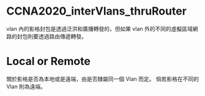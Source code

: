 # CCNA2020_interVlans_thruRouter

vlan 內的影格封包是透過泛洪和廣播轉發的，但如果 vlan 外的不同的虛擬區域網路的封包則要透過路由傳遞轉發。

# Local or Remote

關於影格是否為本地或是遠端，由是否隸屬同一個 Vlan 而定。
倘若影格在不同的 Vlan 則為遠端。

